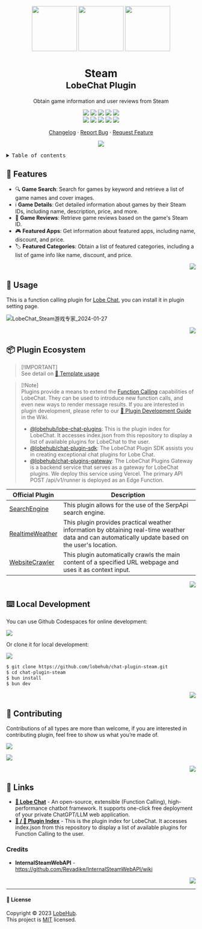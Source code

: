 <a name="readme-top"></a>

<div align="center">

<img height="120" src="https://registry.npmmirror.com/@lobehub/assets-emoji/1.3.0/files/assets/puzzle-piece.webp">
<img height="120" src="https://gw.alipayobjects.com/zos/kitchen/qJ3l3EPsdW/split.svg">
<img height="120" src="https://github.com/lobehub/chat-plugin-steam/assets/17870709/c7eb9a6d-9ff1-4f28-970f-dd4b29f6799a">

<h1>Steam<br/><sup>LobeChat Plugin</sup></h1>

Obtain game information and user reviews from Steam

[![][🤯-🧩-lobehub-shield]][🤯-🧩-lobehub-link]
[![][github-release-shield]][github-release-link]
[![][github-releasedate-shield]][github-releasedate-link]
[![][github-action-test-shield]][github-action-test-link]
[![][github-action-release-shield]][github-action-release-link]<br/>
[![][github-contributors-shield]][github-contributors-link]
[![][github-forks-shield]][github-forks-link]
[![][github-stars-shield]][github-stars-link]
[![][github-issues-shield]][github-issues-link]
[![][github-license-shield]][github-license-link]

[Changelog](./CHANGELOG.md) · [Report Bug][github-issues-link] · [Request Feature][github-issues-link]

![](https://raw.githubusercontent.com/andreasbm/readme/master/assets/lines/rainbow.png)

</div>

<details>
<summary><kbd>Table of contents</kbd></summary>

#### TOC

- [🌟 Features](#-features)
- [🤯 Usage](#-usage)
- [📦 Plugin Ecosystem](#-plugin-ecosystem)
- [⌨️ Local Development](#️-local-development)
- [🤝 Contributing](#-contributing)
- [🔗 Links](#-links)
  - [Credits](#credits)

####

</details>

## 🌟 Features

- 🔍 **Game Search**: Search for games by keyword and retrieve a list of game names and cover images.
- ℹ️ **Game Details**: Get detailed information about games by their Steam IDs, including name, description, price, and more.
- 🌟 **Game Reviews**: Retrieve game reviews based on the game's Steam ID.
- 🎮 **Featured Apps**: Get information about featured apps, including name, discount, and price.
- 🏷️ **Featured Categories**: Obtain a list of featured categories, including a list of game info like name, discount, and price.

<div align="right">

[![][back-to-top]](#readme-top)

</div>

## 🤯 Usage

This is a function calling plugin for [Lobe Chat](https://github.com/lobehub/lobe-chat), you can install it in plugin setting page.

![LobeChat_Steam游戏专家_2024-01-27](https://github.com/lobehub/chat-plugin-steam/assets/17870709/3f7aa741-369f-4efd-b44e-2336d972d44c)


<div align="right">

[![][back-to-top]](#readme-top)

</div>

## 📦 Plugin Ecosystem

> \[!IMPORTANT]\
> See detail on [📘 Template usage](https://chat-plugin-sdk.lobehub.com/guides/template)

> \[!Note]\
> Plugins provide a means to extend the [Function Calling][fc-link] capabilities of LobeChat. They can be used to introduce new function calls, and even new ways to render message results. If you are interested in plugin development, please refer to our [📘 Plugin Development Guide](https://github.com/lobehub/lobe-chat/wiki/Plugin-Development) in the Wiki.
>
> - [@lobehub/lobe-chat-plugins][lobe-chat-plugins]: This is the plugin index for LobeChat. It accesses index.json from this repository to display a list of available plugins for LobeChat to the user.
> - [@lobehub/chat-plugin-sdk][chat-plugin-sdk]: The LobeChat Plugin SDK assists you in creating exceptional chat plugins for Lobe Chat.
> - [@lobehub/chat-plugins-gateway][chat-plugins-gateway]: The LobeChat Plugins Gateway is a backend service that serves as a gateway for LobeChat plugins. We deploy this service using Vercel. The primary API POST /api/v1/runner is deployed as an Edge Function.

| Official Plugin                                 | Description                                                                                                                                       |
| ----------------------------------------------- | ------------------------------------------------------------------------------------------------------------------------------------------------- |
| [SearchEngine][chat-plugin-search-engine]       | This plugin allows for the use of the SerpApi search engine.                                                                                      |
| [RealtimeWeather][chat-plugin-realtime-weather] | This plugin provides practical weather information by obtaining real-time weather data and can automatically update based on the user's location. |
| [WebsiteCrawler][chat-plugin-web-crawler]       | This plugin automatically crawls the main content of a specified URL webpage and uses it as context input.                                        |

<div align="right">

[![][back-to-top]](#readme-top)

</div>

## ⌨️ Local Development

You can use Github Codespaces for online development:

[![][github-codespace-shield]][github-codespace-link]

Or clone it for local development:

[![][bun-shield]][bun-link]

```bash
$ git clone https://github.com/lobehub/chat-plugin-steam.git
$ cd chat-plugin-steam
$ bun install
$ bun dev
```

<div align="right">

[![][back-to-top]](#readme-top)

</div>

## 🤝 Contributing

Contributions of all types are more than welcome, if you are interested in contributing plugin, feel free to show us what you’re made of.

[![][pr-welcome-shield]][pr-welcome-link]

[![][github-contrib-shield]][github-contrib-link]

<div align="right">

[![][back-to-top]](#readme-top)

</div>

## 🔗 Links

- **[🤖 Lobe Chat](https://github.com/lobehub/lobe-chat)** - An open-source, extensible (Function Calling), high-performance chatbot framework. It supports one-click free deployment of your private ChatGPT/LLM web application.
- **[🧩 / 🏪 Plugin Index](https://github.com/lobehub/lobe-chat-plugins)** - This is the plugin index for LobeChat. It accesses index.json from this repository to display a list of available plugins for Function Calling to the user.

### Credits

- **InternalSteamWebAPI** - <https://github.com/Revadike/InternalSteamWebAPI/wiki>

<div align="right">

[![][back-to-top]](#readme-top)

</div>

---

#### 📝 License

Copyright © 2023 [LobeHub][profile-url]. <br />
This project is [MIT](./LICENSE) licensed.

<!-- LINK GROUP -->

[🤯-🧩-lobehub-link]: https://github.com/lobehub/lobe-chat-plugins
[🤯-🧩-lobehub-shield]: https://img.shields.io/badge/%F0%9F%A4%AF%20%26%20%F0%9F%A7%A9%20LobeHub-Plugin-95f3d9?labelColor=black&style=flat-square
[back-to-top]: https://img.shields.io/badge/-BACK_TO_TOP-151515?style=flat-square
[bun-link]: https://bun.sh
[bun-shield]: https://img.shields.io/badge/-speedup%20with%20bun-black?logo=bun&style=for-the-badge
[chat-plugin-realtime-weather]: https://github.com/lobehub/chat-plugin-realtime-weather
[chat-plugin-sdk]: https://github.com/lobehub/chat-plugin-sdk
[chat-plugin-search-engine]: https://github.com/lobehub/chat-plugin-search-engine
[chat-plugin-web-crawler]: https://github.com/lobehub/chat-plugin-web-crawler
[chat-plugins-gateway]: https://github.com/lobehub/chat-plugins-gateway
[fc-link]: https://sspai.com/post/81986
[github-action-release-link]: https://github.com/lobehub/chat-plugin-steam/actions/workflows/release.yml
[github-action-release-shield]: https://img.shields.io/github/actions/workflow/status/lobehub/chat-plugin-steam/release.yml?label=release&labelColor=black&logo=githubactions&logoColor=white&style=flat-square
[github-action-test-link]: https://github.com/lobehub/chat-plugin-steam/actions/workflows/test.yml
[github-action-test-shield]: https://img.shields.io/github/actions/workflow/status/lobehub/chat-plugin-steam/test.yml?label=test&labelColor=black&logo=githubactions&logoColor=white&style=flat-square
[github-codespace-link]: https://codespaces.new/lobehub/chat-plugin-steam
[github-codespace-shield]: https://github.com/codespaces/badge.svg
[github-contrib-link]: https://github.com/lobehub/chat-plugin-steam/graphs/contributors
[github-contrib-shield]: https://contrib.rocks/image?repo=lobehub%2Fchat-plugin-steam
[github-contributors-link]: https://github.com/lobehub/chat-plugin-steam/graphs/contributors
[github-contributors-shield]: https://img.shields.io/github/contributors/lobehub/chat-plugin-steam?color=c4f042&labelColor=black&style=flat-square
[github-forks-link]: https://github.com/lobehub/chat-plugin-steam/network/members
[github-forks-shield]: https://img.shields.io/github/forks/lobehub/chat-plugin-steam?color=8ae8ff&labelColor=black&style=flat-square
[github-issues-link]: https://github.com/lobehub/chat-plugin-steam/issues
[github-issues-shield]: https://img.shields.io/github/issues/lobehub/chat-plugin-steam?color=ff80eb&labelColor=black&style=flat-square
[github-license-link]: https://github.com/lobehub/chat-plugin-steam/blob/main/LICENSE
[github-license-shield]: https://img.shields.io/github/license/lobehub/chat-plugin-steam?color=white&labelColor=black&style=flat-square
[github-release-link]: https://github.com/lobehub/chat-plugin-steam/releases
[github-release-shield]: https://img.shields.io/github/v/release/lobehub/chat-plugin-steam?color=369eff&labelColor=black&logo=github&style=flat-square
[github-releasedate-link]: https://github.com/lobehub/chat-plugin-steam/releases
[github-releasedate-shield]: https://img.shields.io/github/release-date/lobehub/chat-plugin-steam?labelColor=black&style=flat-square
[github-stars-link]: https://github.com/lobehub/chat-plugin-steam/network/stargazers
[github-stars-shield]: https://img.shields.io/github/stars/lobehub/chat-plugin-steam?color=ffcb47&labelColor=black&style=flat-square
[lobe-chat-plugins]: https://github.com/lobehub/lobe-chat-plugins
[pr-welcome-link]: https://github.com/lobehub/chat-plugin-steam/pulls
[pr-welcome-shield]: https://img.shields.io/badge/%F0%9F%A4%AF%20PR%20WELCOME-%E2%86%92-ffcb47?labelColor=black&style=for-the-badge
[profile-url]: https://github.com/lobehub
